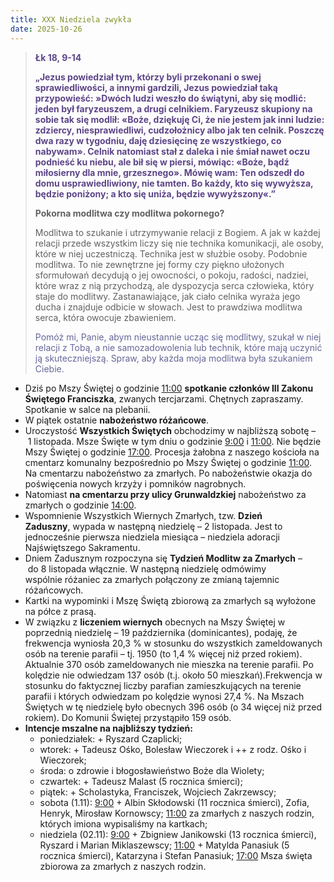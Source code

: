 ```yaml
---
title: XXX Niedziela zwykła
date: 2025-10-26
---
```


> **<span style="color: #5D4587;">Łk 18, 9-14 </span>**
>
> **<span style="color: #5D4587;">„Jezus powiedział tym, którzy byli przekonani o swej sprawiedliwości, a innymi gardzili, Jezus powiedział taką przypowieść: »Dwóch ludzi weszło do świątyni, aby się modlić: jeden był faryzeuszem, a drugi celnikiem. Faryzeusz skupiony na sobie tak się modlił: «Boże, dziękuję Ci, że nie jestem jak inni ludzie: zdziercy, niesprawiedliwi, cudzołożnicy albo jak ten celnik. Poszczę dwa razy w tygodniu, daję dziesięcinę ze wszystkiego, co nabywam». Celnik natomiast stał z daleka i nie śmiał nawet oczu podnieść ku niebu, ale bił się w piersi, mówiąc: «Boże, bądź miłosierny dla mnie, grzesznego». Mówię wam: Ten odszedł do domu usprawiedliwiony, nie tamten. Bo każdy, kto się wywyższa, będzie poniżony; a kto się uniża, będzie wywyższony«.”</span>**
>
>
>
> **Pokorna modlitwa czy modlitwa pokornego?**
>
> Modlitwa to szukanie i utrzymywanie relacji z Bogiem. A jak w każdej relacji przede wszystkim liczy się nie technika komunikacji, ale osoby, które w niej uczestniczą. Technika jest w służbie osoby. Podobnie modlitwa. To nie zewnętrzne jej formy czy piękno ułożonych sformułowań decydują o jej owocności, o pokoju, radości, nadziei, które wraz z nią przychodzą, ale dyspozycja serca człowieka, który staje do modlitwy. Zastanawiające, jak ciało celnika wyraża jego ducha i znajduje odbicie w słowach. Jest to prawdziwa modlitwa serca, która owocuje zbawieniem.
>
> <span style="color: #666699;">Pomóż mi, Panie, abym nieustannie ucząc się modlitwy, szukał w niej relacji z Tobą, a nie samozadowolenia lub technik, które mają uczynić ją skuteczniejszą. Spraw, aby każda moja modlitwa była szukaniem Ciebie.
> &nbsp;

- Dziś po Mszy Świętej o godzinie <u>11:00</u> **spotkanie członków III Zakonu Świętego Franciszka**, zwanych tercjarzami. Chętnych zapraszamy. Spotkanie w salce na plebanii.
- W piątek ostatnie **nabożeństwo różańcowe**.
- Uroczystość **Wszystkich Świętych** obchodzimy w najbliższą sobotę – 1 listopada. Msze Święte w tym dniu o godzinie <u>9:00</u> i <u>11:00</u>. Nie będzie Mszy Świętej o godzinie <u>17:00</u>. Procesja żałobna z naszego kościoła na cmentarz komunalny bezpośrednio po Mszy Świętej o godzinie <u>11:00</u>. Na cmentarzu nabożeństwo za zmarłych. Po nabożeństwie okazja do poświęcenia nowych krzyży i pomników nagrobnych.
- Natomiast **na cmentarzu przy ulicy Grunwaldzkiej** nabożeństwo za zmarłych o godzinie <u>14:00</u>.
- Wspomnienie Wszystkich Wiernych Zmarłych, tzw. **Dzień Zaduszny**, wypada w następną niedzielę – 2 listopada. Jest to jednocześnie pierwsza niedziela miesiąca – niedziela adoracji Najświętszego Sakramentu.
- Dniem Zadusznym rozpoczyna się **Tydzień Modlitw za Zmarłych** – do 8 listopada włącznie. W następną niedzielę odmówimy wspólnie różaniec za zmarłych połączony ze zmianą tajemnic różańcowych.
- Kartki na wypominki i Mszę Świętą zbiorową za zmarłych są wyłożone na półce z prasą.
- W związku z **liczeniem wiernych** obecnych na Mszy Świętej w poprzednią niedzielę – 19 października (dominicantes), podaję, że frekwencja wyniosła 20,3 % w stosunku do wszystkich zameldowanych osób na terenie parafii – tj. 1950 (to 1,4 % więcej niż przed rokiem). Aktualnie 370 osób zameldowanych nie mieszka na terenie parafii. Po kolędzie nie odwiedzam 137 osób (t.j. około 50 mieszkań).Frekwencja w stosunku do faktycznej liczby parafian zamieszkujących na terenie parafii i których odwiedzam po kolędzie wynosi 27,4 %. Na Mszach Świętych w tę niedzielę było obecnych 396 osób (o 34 więcej niż przed rokiem). Do Komunii Świętej przystąpiło 159 osób.
- **Intencje mszalne na najbliższy tydzień:**
  - poniedziałek: + Ryszard Czaplicki;
  - wtorek: + Tadeusz Ośko, Bolesław Wieczorek i ++ z rodz. Ośko i Wieczorek;
  - środa: o zdrowie i błogosławieństwo Boże dla Wiolety;
  - czwartek: + Tadeusz Malast (5 rocznica śmierci);
  - piątek: + Scholastyka, Franciszek, Wojciech Zakrzewscy;
  - sobota (1.11): <u>9:00</u> + Albin Skłodowski (11 rocznica śmierci), Zofia, Henryk, Mirosław Kornowscy; <u>11:00</u> za zmarłych z naszych rodzin, których imiona wypisaliśmy na kartkach;
  - niedziela (02.11): <u>9:00</u> + Zbigniew Janikowski (13 rocznica śmierci), Ryszard i Marian Miklaszewscy; <u>11:00</u> + Matylda Panasiuk (5 rocznica śmierci), Katarzyna i Stefan Panasiuk; <u>17:00</u> Msza święta zbiorowa za zmarłych z naszych rodzin.



